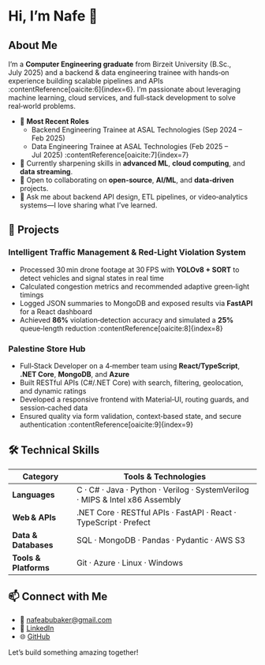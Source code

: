 # Hi, I’m Nafe 👋

## About Me

I’m a **Computer Engineering graduate** from Birzeit University (B.Sc., July 2025) and a backend & data engineering trainee with hands‑on experience building scalable pipelines and APIs :contentReference[oaicite:6]{index=6}. I’m passionate about leveraging machine learning, cloud services, and full‑stack development to solve real‑world problems.

- 🔭 **Most Recent Roles**  
  - Backend Engineering Trainee at ASAL Technologies (Sep 2024 – Feb 2025)  
  - Data Engineering Trainee at ASAL Technologies (Feb 2025 – Jul 2025) :contentReference[oaicite:7]{index=7}  
- 🌱 Currently sharpening skills in **advanced ML**, **cloud computing**, and **data streaming**.  
- 👯 Open to collaborating on **open‑source**, **AI/ML**, and **data‑driven** projects.  
- 💬 Ask me about backend API design, ETL pipelines, or video‑analytics systems—I love sharing what I’ve learned.

## 🚀 Projects

### Intelligent Traffic Management & Red‑Light Violation System  
- Processed 30 min drone footage at 30 FPS with **YOLOv8 + SORT** to detect vehicles and signal states in real time  
- Calculated congestion metrics and recommended adaptive green‑light timings  
- Logged JSON summaries to MongoDB and exposed results via **FastAPI** for a React dashboard  
- Achieved **86%** violation‑detection accuracy and simulated a **25%** queue‑length reduction :contentReference[oaicite:8]{index=8}

### Palestine Store Hub  
- Full‑Stack Developer on a 4‑member team using **React/TypeScript**, **.NET Core**, **MongoDB**, and **Azure**  
- Built RESTful APIs (C#/.NET Core) with search, filtering, geolocation, and dynamic ratings  
- Developed a responsive frontend with Material‑UI, routing guards, and session‑cached data  
- Ensured quality via form validation, context‑based state, and secure authentication :contentReference[oaicite:9]{index=9}

## 🛠️ Technical Skills

| Category               | Tools & Technologies                                                                                       |
|------------------------|------------------------------------------------------------------------------------------------------------|
| **Languages**          | C · C# · Java · Python · Verilog · SystemVerilog · MIPS & Intel x86 Assembly                               |
| **Web & APIs**         | .NET Core · RESTful APIs · FastAPI · React · TypeScript · Prefect                                           |
| **Data & Databases**   | SQL · MongoDB · Pandas · Pydantic · AWS S3                                                                  |
| **Tools & Platforms**  | Git · Azure · Linux · Windows                                                                               |

## 📫 Connect with Me

- 📧 [nafeabubaker@gmail.com](mailto:nafeabubaker@gmail.com)  
- 🔗 [LinkedIn](https://www.linkedin.com/in/nafe-abubaker-0182a5298/)  
- 🌐 [GitHub](https://github.com/Abubaker-Nafe)  

Let’s build something amazing together!
